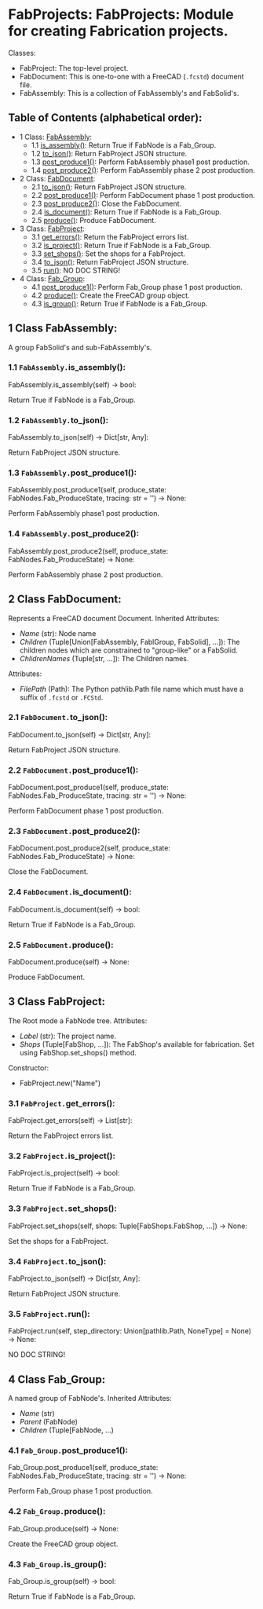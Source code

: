 # FabProjects: FabProjects: Module for creating Fabrication projects.
Classes:
* FabProject: The top-level project.
* FabDocument: This is one-to-one with a FreeCAD (`.fcstd`) document file.
* FabAssembly: This is a collection of FabAssembly's and FabSolid's.

## Table of Contents (alphabetical order):

* 1 Class: [FabAssembly](#fabprojects--fabassembly):
  * 1.1 [is_assembly()](#fabprojects----is-assembly):  Return True if FabNode is a Fab_Group.
  * 1.2 [to_json()](#fabprojects----to-json): Return FabProject JSON structure.
  * 1.3 [post_produce1()](#fabprojects----post-produce1): Perform FabAssembly phase1 post production.
  * 1.4 [post_produce2()](#fabprojects----post-produce2): Perform FabAssembly phase 2 post production.
* 2 Class: [FabDocument](#fabprojects--fabdocument):
  * 2.1 [to_json()](#fabprojects----to-json): Return FabProject JSON structure.
  * 2.2 [post_produce1()](#fabprojects----post-produce1): Perform FabDocument phase 1 post production.
  * 2.3 [post_produce2()](#fabprojects----post-produce2): Close the FabDocument.
  * 2.4 [is_document()](#fabprojects----is-document):  Return True if FabNode is a Fab_Group.
  * 2.5 [produce()](#fabprojects----produce): Produce FabDocument.
* 3 Class: [FabProject](#fabprojects--fabproject):
  * 3.1 [get_errors()](#fabprojects----get-errors): Return the FabProject errors list.
  * 3.2 [is_project()](#fabprojects----is-project):  Return True if FabNode is a Fab_Group.
  * 3.3 [set_shops()](#fabprojects----set-shops): Set the shops for a FabProject.
  * 3.4 [to_json()](#fabprojects----to-json): Return FabProject JSON structure.
  * 3.5 [run()](#fabprojects----run): NO DOC STRING!
* 4 Class: [Fab_Group](#fabprojects--fab-group):
  * 4.1 [post_produce1()](#fabprojects----post-produce1): Perform Fab_Group phase 1 post production.
  * 4.2 [produce()](#fabprojects----produce): Create the FreeCAD group object.
  * 4.3 [is_group()](#fabprojects----is-group):  Return True if FabNode is a Fab_Group.

## <a name="fabprojects--fabassembly"></a>1 Class FabAssembly:

A group FabSolid's and sub-FabAssembly's.

### <a name="fabprojects----is-assembly"></a>1.1 `FabAssembly.`is_assembly():

FabAssembly.is_assembly(self) -> bool:

 Return True if FabNode is a Fab_Group.

### <a name="fabprojects----to-json"></a>1.2 `FabAssembly.`to_json():

FabAssembly.to_json(self) -> Dict[str, Any]:

Return FabProject JSON structure.

### <a name="fabprojects----post-produce1"></a>1.3 `FabAssembly.`post_produce1():

FabAssembly.post_produce1(self, produce_state: FabNodes.Fab_ProduceState, tracing: str = '') -> None:

Perform FabAssembly phase1 post production.

### <a name="fabprojects----post-produce2"></a>1.4 `FabAssembly.`post_produce2():

FabAssembly.post_produce2(self, produce_state: FabNodes.Fab_ProduceState) -> None:

Perform FabAssembly phase 2 post production.


## <a name="fabprojects--fabdocument"></a>2 Class FabDocument:

Represents a FreeCAD document Document.
Inherited Attributes:
* *Name* (str): Node name
* *Children* (Tuple[Union[FabAssembly, FablGroup, FabSolid], ...]):
  The children nodes which are constrained to "group-like" or a FabSolid.
* *ChlidrenNames* (Tuple[str, ...]): The Children names.

Attributes:
* *FilePath* (Path):
  The Python pathlib.Path file name which must have a suffix of `.fcstd` or `.FCStd`.

### <a name="fabprojects----to-json"></a>2.1 `FabDocument.`to_json():

FabDocument.to_json(self) -> Dict[str, Any]:

Return FabProject JSON structure.

### <a name="fabprojects----post-produce1"></a>2.2 `FabDocument.`post_produce1():

FabDocument.post_produce1(self, produce_state: FabNodes.Fab_ProduceState, tracing: str = '') -> None:

Perform FabDocument phase 1 post production.

### <a name="fabprojects----post-produce2"></a>2.3 `FabDocument.`post_produce2():

FabDocument.post_produce2(self, produce_state: FabNodes.Fab_ProduceState) -> None:

Close the FabDocument.

### <a name="fabprojects----is-document"></a>2.4 `FabDocument.`is_document():

FabDocument.is_document(self) -> bool:

 Return True if FabNode is a Fab_Group.

### <a name="fabprojects----produce"></a>2.5 `FabDocument.`produce():

FabDocument.produce(self) -> None:

Produce FabDocument.


## <a name="fabprojects--fabproject"></a>3 Class FabProject:

The Root mode a FabNode tree.
Attributes:
* *Label* (str): The project name.
* *Shops* (Tuple[FabShop, ...]):
  The FabShop's available for fabrication.  Set using FabShop.set_shops() method.


Constructor:
* FabProject.new("Name")

### <a name="fabprojects----get-errors"></a>3.1 `FabProject.`get_errors():

FabProject.get_errors(self) -> List[str]:

Return the FabProject errors list.

### <a name="fabprojects----is-project"></a>3.2 `FabProject.`is_project():

FabProject.is_project(self) -> bool:

 Return True if FabNode is a Fab_Group.

### <a name="fabprojects----set-shops"></a>3.3 `FabProject.`set_shops():

FabProject.set_shops(self, shops: Tuple[FabShops.FabShop, ...]) -> None:

Set the shops for a FabProject.

### <a name="fabprojects----to-json"></a>3.4 `FabProject.`to_json():

FabProject.to_json(self) -> Dict[str, Any]:

Return FabProject JSON structure.

### <a name="fabprojects----run"></a>3.5 `FabProject.`run():

FabProject.run(self, step_directory: Union[pathlib.Path, NoneType] = None) -> None:

NO DOC STRING!


## <a name="fabprojects--fab-group"></a>4 Class Fab_Group:

A named group of FabNode's.
Inherited Attributes:
* *Name* (str)
* *Parent* (FabNode)
* *Children* (Tuple[FabNode, ...)

### <a name="fabprojects----post-produce1"></a>4.1 `Fab_Group.`post_produce1():

Fab_Group.post_produce1(self, produce_state: FabNodes.Fab_ProduceState, tracing: str = '') -> None:

Perform Fab_Group phase 1 post production.

### <a name="fabprojects----produce"></a>4.2 `Fab_Group.`produce():

Fab_Group.produce(self) -> None:

Create the FreeCAD group object.

### <a name="fabprojects----is-group"></a>4.3 `Fab_Group.`is_group():

Fab_Group.is_group(self) -> bool:

 Return True if FabNode is a Fab_Group.



